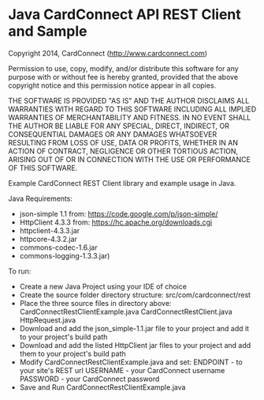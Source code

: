 # Java CardConnect API REST Client and Sample

Copyright 2014, CardConnect (http://www.cardconnect.com)

Permission to use, copy, modify, and/or distribute this software for any
purpose with or without fee is hereby granted, provided that the above
copyright notice and this permission notice appear in all copies.

THE SOFTWARE IS PROVIDED "AS IS" AND THE AUTHOR DISCLAIMS ALL WARRANTIES WITH
REGARD TO THIS SOFTWARE INCLUDING ALL IMPLIED WARRANTIES OF MERCHANTABILITY AND
FITNESS. IN NO EVENT SHALL THE AUTHOR BE LIABLE FOR ANY SPECIAL, DIRECT,
INDIRECT, OR CONSEQUENTIAL DAMAGES OR ANY DAMAGES WHATSOEVER RESULTING FROM
LOSS OF USE, DATA OR PROFITS, WHETHER IN AN ACTION OF CONTRACT, NEGLIGENCE OR
OTHER TORTIOUS ACTION, ARISING OUT OF OR IN CONNECTION WITH THE USE OR
PERFORMANCE OF THIS SOFTWARE.


Example CardConnect REST Client library and example usage in Java.

Java Requirements: 
- json-simple 1.1 from: https://code.google.com/p/json-simple/
- HttpClient 4.3.3 from: https://hc.apache.org/downloads.cgi
 - httpclient-4.3.3.jar
 - httpcore-4.3.2.jar
 - commons-codec-1.6.jar
 - commons-logging-1.3.3.jar)

To run:

- Create a new Java Project using your IDE of choice
- Create the source folder directory structure:
    src/com/cardconnect/rest
- Place the three source files in directory above:
    CardConnectRestClientExample.java
    CardConnectRestClient.java
    HttpRequest.java
- Download and add the json_simple-1.1.jar file to your project and add it to
  your project's build path
- Download and add the listed HttpClient jar files to your project and add
  them to your project's build path
- Modify CardConnectRestClientExample.java and set:
	ENDPOINT - to your site's REST url
	USERNAME - your CardConnect username
	PASSWORD - your CardConnect password
- Save and Run CardConnectRestClientExample.java
